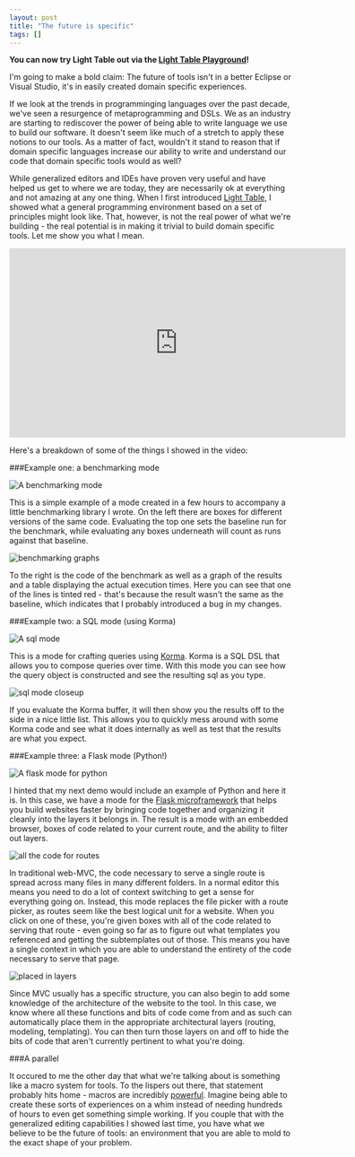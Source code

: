 ```yaml
---
layout: post
title: "The future is specific"
tags: []
---
```


**You can now try Light Table out via the [Light Table Playground][ltp]!**

I'm going to make a bold claim: The future of tools isn't in a better Eclipse or Visual Studio, it's in easily created domain specific experiences.

If we look at the trends in programminging languages over the past decade, we've seen a resurgence of metaprogramming and DSLs. We as an industry are starting to rediscover the power of being able to write language we use to build our software. It doesn't seem like much of a stretch to apply these notions to our tools. As a matter of fact, wouldn't it stand to reason that if domain specific languages increase our ability to write and understand our code that domain specific tools would as well?

While generalized editors and IDEs have proven very useful and have helped us get to where we are today, they are necessarily ok at everything and not amazing at any one thing. When I first introduced [Light Table][lt], I showed what a general programming environment based on a set of principles might look like. That, however, is not the real power of what we're building - the real potential is in making it trivial to build domain specific tools. Let me show you what I mean.

<iframe src="http://player.vimeo.com/video/42595773?title=0&amp;byline=0&amp;portrait=0" width="600" height="338" frameborder="0" webkitAllowFullScreen mozallowfullscreen allowFullScreen></iframe>

Here's a breakdown of some of the things I showed in the video:

###Example one: a benchmarking mode

![A benchmarking mode](/images/lightable/benchmarking.png)

This is a simple example of a mode created in a few hours to accompany a little benchmarking library I wrote. On the left there are boxes for different versions of the same code. Evaluating the top one sets the baseline run for the benchmark, while evaluating any boxes underneath will count as runs against that baseline.

![benchmarking graphs](/images/lightable/benchmarking-graphs.png)

To the right is the code of the benchmark as well as a graph of the results and a table displaying the actual execution times. Here you can see that one of the lines is tinted red - that's because the result wasn't the same as the baseline, which indicates that I probably introduced a bug in my changes.

###Example two: a SQL mode (using Korma)

![A sql mode](/images/lightable/sqlmode.png)

This is a mode for crafting queries using [Korma][korma]. Korma is a SQL DSL that allows you to compose queries over time. With this mode you can see how the query object is constructed and see the resulting sql as you type.

![sql mode closeup](/images/lightable/sqlmode-zoom.png)

If you evaluate the Korma buffer, it will then show you the results off to the side in a nice little list. This allows you to quickly mess around with some Korma code and see what it does internally as well as test that the results are what you expect.

###Example three: a Flask mode (Python!)

![A flask mode for python](/images/lightable/flask.png)

I hinted that my next demo would include an example of Python and here it is. In this case, we have a mode for the [Flask microframework][flask] that helps you build websites faster by bringing code together and organizing it cleanly into the layers it belongs in. The result is a mode with an embedded browser, boxes of code related to your current route, and the ability to filter out layers.

![all the code for routes](/images/lightable/flask-routes.png)

In traditional web-MVC, the code necessary to serve a single route is spread across many files in many different folders. In a normal editor this means you need to do a lot of context switching to get a sense for everything going on. Instead, this mode replaces the file picker with a route picker, as routes seem like the best logical unit for a website. When you click on one of these, you're given boxes with all of the code related to serving that route - even going so far as to figure out what templates you referenced and getting the subtemplates out of those. This means you have a single context in which you are able to understand the entirety of the code necessary to serve that page.

![placed in layers](/images/lightable/flask-layers.png)

Since MVC usually has a specific structure, you can also begin to add some knowledge of the architecture of the website to the tool. In this case, we know where all these functions and bits of code come from and as such can automatically place them in the appropriate architectural layers (routing, modeling, templating). You can then turn those layers on and off to hide the bits of code that aren't currently pertinent to what you're doing.

###A parallel

It occured to me the other day that what we're talking about is something like a macro system for tools. To the lispers out there, that statement probably hits home - macros are incredibly [powerful][pg]. Imagine being able to create these sorts of experiences on a whim instead of needing hundreds of hours to even get something simple working. If you couple that with the generalized editing capabilities I showed last time, you have what we believe to be the future of tools: an environment that you are able to mold to the exact shape of your problem.

[pg]: http://www.paulgraham.com/avg.html
[korma]:http://sqlkorma.com
[flask]:http://flask.pocoo.org/
[lt]: http://www.chris-granger.com/2012/04/12/light-table---a-new-ide-concept/
[ltp]: http://app.kododwa.com/playground
